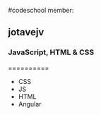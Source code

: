 #codeschool member: 
## jotavejv
### JavaScript, HTML & CSS
==========


* CSS
* JS
* HTML
* Angular
